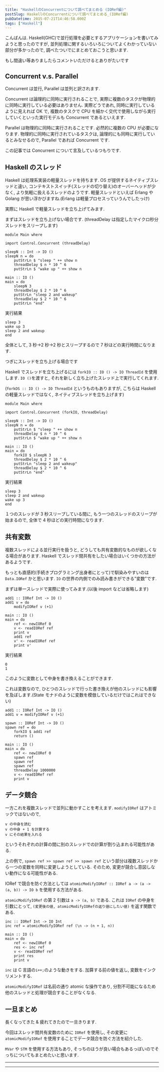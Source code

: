 ```yaml
---
title: "HaskellのConcurrentについて調べてまとめる (IORef編)"
postSlug: HaskellのConcurrentについて調べてまとめる_(IORef編)
pubDatetime: 2015-07-21T14:46:58.000Z
tags: ["Haskell"]
---
```


こんばんは. Haskell(GHC)で並行処理を必要とするアプリケーションを書いてみようと思ったのですが, 並列処理に関するいろいろについてよくわかっていない部分が多かったので, 調べたついでにまとめておこうと思います.

もし間違い等ありましたらコメントいただけるとありがたいです

## Concurrent v.s. Parallel

Concurrent は並行, Parallel は並列と訳されます.

Concurrent は論理的に同時に実行されることで, 実際に複数のタスクが物理的に同時に実行している必要はありません. 実際どうであれ, 同時に実行しているように見えれば OK で, 複数のタスクで CPU を細かく交代で使用しながら実行していくといった実行モデルも Concurrent であるといえます.

Parallel は物理的に同時に実行されることです. 必然的に複数の CPU が必要になります. 物理的に同時に実行されているタスクは, 論理的にも同時に実行しているとみなせるので, Parallel であれば Concurrent です.

この記事では Concurrent について言及しているつもりです.

## Haskell のスレッド

Haskell は処理系実装の軽量スレッドを持ちます. OS が提供するネイティブスレッドと違い, コンテキストスイッチ(スレッドの切り替え)のオーバーヘッドが少なく, より気軽に扱えるスレッドのようです. 軽量スレッドといえば Erlang や Golang が思い浮かびますね.(Erlang は軽量プロセスっていうんでしたっけ)

実際に Haskell で軽量スレッドを立ち上げてみます.

まずはスレッドを立ち上げない場合です. (threadDelay は指定したマイクロ秒分スレッドをスリープします)

```
module Main where

import Control.Concurrent (threadDelay)

sleepN :: Int -> IO ()
sleepN n = do
    putStrLn $ "sleep " ++ show n
    threadDelay $ n * 10 ^ 6
    putStrLn $ "wake up " ++ show n

main :: IO ()
main = do
    sleepN 3
    threadDelay $ 2 * 10 ^ 6
    putStrLn "sleep 2 and wakeup"
    threadDelay $ 2 * 10 ^ 6
    putStrLn "end"
```

実行結果

```
sleep 3
wake up 3
sleep 2 and wakeup
end
```

全体として, 3 秒->2 秒->2 秒とスリープするので 7 秒ほどの実行時間になります.

つぎにスレッドを立ち上げる場合です

Haskell でスレッドを立ち上げるには `forkIO :: IO () -> IO ThreadId` を使用します. `IO ()`を渡すと, それを新しく立ち上げたスレッド上で実行してくれます.

(`forkOS :: IO () -> IO ThreadId` というものもありますが, こちらは Haskell の軽量スレッドではなく, ネイティブスレッドを立ち上げます)

```
module Main where

import Control.Concurrent (forkIO, threadDelay)

sleepN :: Int -> IO ()
sleepN n = do
    putStrLn $ "sleep " ++ show n
    threadDelay $ n * 10 ^ 6
    putStrLn $ "wake up " ++ show n

main :: IO ()
main = do
    forkIO $ sleepN 3
    threadDelay $ 2 * 10 ^ 6
    putStrLn "sleep 2 and wakeup"
    threadDelay $ 2 * 10 ^ 6
    putStrLn "end"
```

実行結果

```
sleep 3
sleep 2 and wakeup
wake up 3
end
```

１つのスレッドが 3 秒スリープしている間に, もう一つのスレッドのスリープが始まるので, 全体で 4 秒ほどの実行時間になります.

## 共有変数

複数スレッドによる並行実行を扱うと, どうしても共有変数的なものが欲しくなる場合があります. Haskell でスレッド間共有をしたい場合はいくつかの方法があるようです.

もっとも直感的(手続きプログラミング出身者にとって)で馴染みやすいのは `Data.IORef` かと思います. `IO` の世界の内側でのみ読み書きができる"変数"です.

まずは単一スレッドで実際に使ってみます.(以後 import などは省略します)

```
add1 :: IORef Int -> IO ()
add1 v = do
    modifyIORef v (+1)

main :: IO ()
main = do
    ref <- newIORef 0
    v <- readIORef ref
    print v
    add1 ref
    v' <- readIORef ref
    print v'
```

実行結果

```
0
1
```

このように変数として中身を書き換えることができます.

これは変数なので, ひとつのスレッドで行った書き換えが他のスレッドにも影響を及ぼします.(State モナドのように変数を模倣しているだけではこれはできない)

```
add1 :: IORef Int -> IO ()
add1 v = modifyIORef v (+1)

spawn :: IORef Int -> IO ()
spawn ref = do
    forkIO $ add1 ref
    return ()

main :: IO ()
main = do
    ref <- newIORef 0
    spawn ref
    spawn ref
    spawn ref
    threadDelay 1000000
    v <- readIORef ref
    print v
```

## データ競合

一方これを複数スレッドで並列に動かすことを考えます. `modifyIORef` はアトミックではないので,

```
v の中身を読む
v の中身 + 1 を計算する
v にその結果を入れる

```

というそれぞれの計算の間に別のスレッドでの計算が割り込まれる可能性がある.

上の例で, `spawn ref >> spawn ref >> spawn ref` という部分は複数スレッドから一つの変数を同時に変更しようとしている. そのため, 変更が競合し意図しない動作になる可能性がある.

IORef で競合を防ぐ方法としては `atomicModifyIORef :: IORef a -> (a -> (a, b)) -> IO b` を使用する方法がある.

`atomicModifyIORef` の第 2 引数は `a -> (a, b)` である. これは `IORef` の中身を引数にとって, `(変更後の値, atomicModifyIORefの返り値にしたい値)` を返す関数である.

```
inc :: IORef Int -> IO Int
inc ref = atomicModifyIORef ref (\n -> (n + 1, n))

main :: IO ()
main = do
    ref <- newIORef 0
    res <- inc ref
    v <- readIORef ref
    print res
    print v
```

`inc` は C 言語の`i++;`のような動きをする. 加算する前の値を返し, 変数をインクリメントする.

`atomicModifyIORef` は名前の通り atomic な操作であり, 分割不可能になるため他のスレッドと処理が競合することがなくなる.

## 一旦まとめ

長くなってきた & 疲れてきたので一旦きります.

今回はスレッド間共有変数のために `IORef` を使用し, その変更に `atomicModifyIORef` を使用することでデータ競合を防ぐ方法を紹介した.

`MVar` や `STM` を使用する方法もあり, そっちのほうが良い場合もあるっぽいのでそっちについてもまとめたいと思います.

---

---
